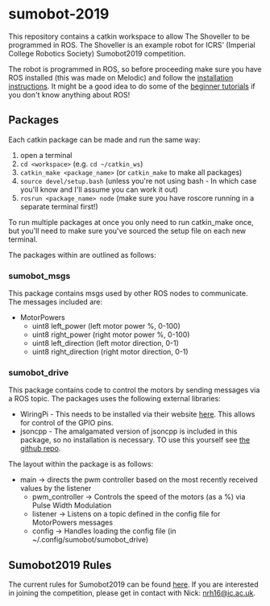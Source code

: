 # sumobot-2019

This repository contains a catkin workspace to allow The Shoveller to be programmed in ROS. The Shoveller is an example robot for ICRS' (Imperial College Robotics Society) Sumobot2019 competition.

The robot is programmed in ROS, so before proceeding make sure you have ROS installed (this was made on Melodic) and follow the [installation instructions](http://wiki.ros.org/ROS/Installation). It might be a good idea to do some of the [beginner tutorials](http://wiki.ros.org/ROS/Tutorials) if you don't know anything about ROS!

## Packages

Each catkin package can be made and run the same way:

1. open a terminal
2. `cd <workspace>` (e.g. `cd ~/catkin_ws`)
3. `catkin_make <package_name>` (or `catkin_make` to make all packages)
4. `source devel/setup.bash` (unless you're not using bash - In which case you'll know and I'll assume you can work it out)
5. `rosrun <package_name> node` (make sure you have roscore running in a separate terminal first!)

To run multiple packages at once you only need to run catkin_make once, but you'll need to make sure you've sourced the setup file on each new terminal.

The packages within are outlined as follows:

### sumobot_msgs

This package contains msgs used by other ROS nodes to communicate. The messages included are:

 - MotorPowers
     - uint8 left_power (left motor power %, 0-100)
     - uint8 right_power (right motor power %, 0-100)
     - uint8 left_direction (left motor direction, 0-1)
     - uint8 right_direction (right motor direction, 0-1)

### sumobot_drive

This package contains code to control the motors by sending messages via a ROS topic. The packages uses the following external libraries:

 - WiringPi - This needs to be installed via their website [here](http://wiringpi.com/download-and-install/). This allows for control of the GPIO pins.
 - jsoncpp - The amalgamated version of jsoncpp is included in this package, so no installation is necessary. TO use this yourself see [the github repo](https://github.com/open-source-parsers/jsoncpp).

The layout within the package is as follows:
 - main -> directs the pwm controller based on the most recently received values by the listener
     - pwm_controller -> Controls the speed of the motors (as a %) via Pulse Width Modulation
     - listener -> Listens on a topic defined in the config file for MotorPowers messages
     - config -> Handles loading the config file (in ~/.config/sumobot/sumobot_drive)

## Sumobot2019 Rules

The current rules for Sumobot2019 can be found [here](http://sumobotrules.icrs.io). If you are interested in joining the competition, please get in contact with Nick: nrh16@ic.ac.uk.
